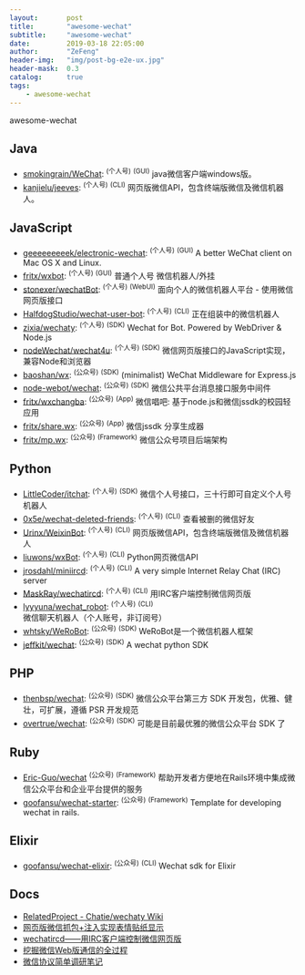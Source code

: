 ```yaml
---
layout:       post
title:        "awesome-wechat"
subtitle:     "awesome-wechat"
date:         2019-03-18 22:05:00
author:       "ZeFeng"
header-img:   "img/post-bg-e2e-ux.jpg"
header-mask:  0.3
catalog:      true
tags:
    - awesome-wechat
---
```


awesome-wechat
## Java

- [smokingrain/WeChat](https://github.com/smokingrain/WeChat): <sup>(个人号)</sup> <sup>(GUI)</sup> java微信客户端windows版。
- [kanjielu/jeeves](https://github.com/kanjielu/jeeves): <sup>(个人号)</sup> <sup>(CLI)</sup> 网页版微信API，包含终端版微信及微信机器人。

## JavaScript

- [geeeeeeeeek/electronic-wechat](https://github.com/geeeeeeeeek/electronic-wechat): <sup>(个人号)</sup> <sup>(GUI)</sup> A better WeChat client on Mac OS X and Linux.
- [fritx/wxbot](https://github.com/fritx/wxbot): <sup>(个人号)</sup> <sup>(GUI)</sup> 普通个人号 微信机器人/外挂
- [stonexer/wechatBot](https://github.com/stonexer/wechatBot): <sup>(个人号)</sup> <sup>(WebUI)</sup> 面向个人的微信机器人平台 - 使用微信网页版接口
- [HalfdogStudio/wechat-user-bot](https://github.com/HalfdogStudio/wechat-user-bot): <sup>(个人号)</sup> <sup>(CLI)</sup> 正在组装中的微信机器人
- [zixia/wechaty](https://github.com/zixia/wechaty): <sup>(个人号)</sup> <sup>(SDK)</sup> Wechat for Bot. Powered by WebDriver & Node.js
- [nodeWechat/wechat4u](https://github.com/nodeWechat/wechat4u): <sup>(个人号)</sup> <sup>(SDK)</sup> 微信网页版接口的JavaScript实现，兼容Node和浏览器
- [baoshan/wx](https://github.com/baoshan/wx): <sup>(公众号)</sup> <sup>(SDK)</sup> (minimalist) WeChat Middleware for Express.js
- [node-webot/wechat](https://github.com/node-webot/wechat): <sup>(公众号)</sup> <sup>(SDK)</sup> 微信公共平台消息接口服务中间件
- [fritx/wxchangba](https://github.com/fritx/wxchangba): <sup>(公众号)</sup> <sup>(App)</sup> 微信唱吧: 基于node.js和微信jssdk的校园轻应用
- [fritx/share.wx](https://github.com/fritx/share.wx): <sup>(公众号)</sup> <sup>(App)</sup> 微信jssdk 分享生成器
- [fritx/mp.wx](https://github.com/fritx/mp.wx): <sup>(公众号)</sup> <sup>(Framework)</sup> 微信公众号项目后端架构


## Python

- [LittleCoder/itchat](https://github.com/littlecodersh/ItChat): <sup>(个人号)</sup> <sup>(SDK)</sup> 微信个人号接口，三十行即可自定义个人号机器人
- [0x5e/wechat-deleted-friends](https://github.com/0x5e/wechat-deleted-friends): <sup>(个人号)</sup> <sup>(CLI)</sup> 查看被删的微信好友
- [Urinx/WeixinBot](https://github.com/Urinx/WeixinBot): <sup>(个人号)</sup> <sup>(CLI)</sup> 网页版微信API，包含终端版微信及微信机器人
- [liuwons/wxBot](https://github.com/liuwons/wxBot): <sup>(个人号)</sup> <sup>(CLI)</sup> Python网页微信API
- [jrosdahl/miniircd](https://github.com/jrosdahl/miniircd): <sup>(个人号)</sup> <sup>(CLI)</sup> A very simple Internet Relay Chat (IRC) server
- [MaskRay/wechatircd](https://github.com/MaskRay/wechatircd): <sup>(个人号)</sup> <sup>(CLI)</sup> 用IRC客户端控制微信网页版
- [lyyyuna/wechat_robot](https://github.com/lyyyuna/wechat_robot): <sup>(个人号)</sup> <sup>(CLI)</sup> 微信聊天机器人（个人账号，非订阅号）
- [whtsky/WeRoBot](https://github.com/whtsky/WeRoBot): <sup>(公众号)</sup> <sup>(SDK)</sup> WeRoBot是一个微信机器人框架
- [jeffkit/wechat](https://github.com/jeffkit/wechat): <sup>(公众号)</sup> <sup>(SDK)</sup> A wechat python SDK


## PHP

- [thenbsp/wechat](https://github.com/thenbsp/wechat): <sup>(公众号)</sup> <sup>(SDK)</sup> 微信公众平台第三方 SDK 开发包，优雅、健壮，可扩展，遵循 PSR 开发规范
- [overtrue/wechat](https://github.com/overtrue/wechat): <sup>(公众号)</sup> <sup>(SDK)</sup> 可能是目前最优雅的微信公众平台 SDK 了


## Ruby

- [Eric-Guo/wechat](https://github.com/Eric-Guo/wechat/) <sup>(公众号)</sup> <sup>(Framework)</sup> 帮助开发者方便地在Rails环境中集成微信公众平台和企业平台提供的服务
- [goofansu/wechat-starter](https://github.com/goofansu/wechat-starter): <sup>(公众号)</sup> <sup>(Framework)</sup> Template for developing wechat in rails.


## Elixir

- [goofansu/wechat-elixir](https://github.com/goofansu/wechat-elixir): <sup>(公众号)</sup> <sup>(CLI)</sup> Wechat sdk for Elixir


## Docs

- [RelatedProject - Chatie/wechaty Wiki](https://github.com/chatie/wechaty/wiki/RelatedProject)
- [网页版微信抓包+注入实现表情贴纸显示](https://github.com/geeeeeeeeek/electronic-wechat/issues/2)
- [wechatircd——用IRC客户端控制微信网页版](https://maskray.me/blog/2016-02-21-wechatircd)
- [挖掘微信Web版通信的全过程](http://www.tanhao.me/talk/1466.html/)
- [微信协议简单调研笔记](http://www.blogjava.net/yongboy/archive/2015/11/05/410636.html)

